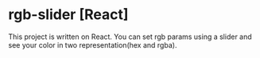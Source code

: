 # rgb-slider [React]
This project is written on React. You can set rgb params using a slider and see your color in two representation(hex and rgba).
